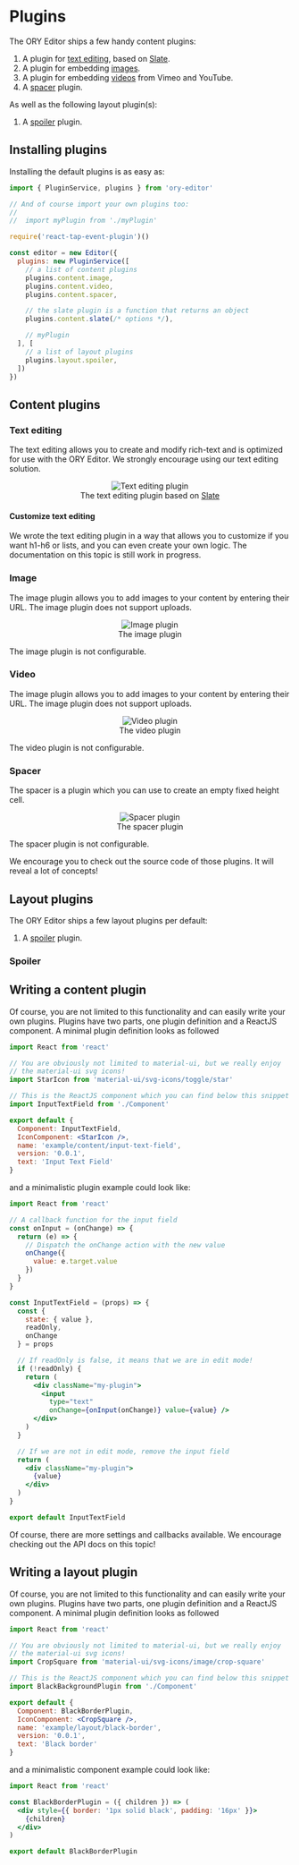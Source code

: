 # Plugins

The ORY Editor ships a few handy content plugins:

1. A plugin for [text editing](#text-editing), based on [Slate](http://slatejs.org).
2. A plugin for embedding [images](#image).
3. A plugin for embedding [videos](#video) from Vimeo and YouTube.
4. A [spacer](#spacer) plugin.

As well as the following layout plugin(s):

1. A [spoiler](#spoiler) plugin.

## Installing plugins

Installing the default plugins is as easy as:

```jsx
import { PluginService, plugins } from 'ory-editor'

// And of course import your own plugins too:
//
//  import myPlugin from './myPlugin'

require('react-tap-event-plugin')()

const editor = new Editor({
  plugins: new PluginService([
    // a list of content plugins
    plugins.content.image,
    plugins.content.video,
    plugins.content.spacer,

    // the slate plugin is a function that returns an object
    plugins.content.slate(/* options */),

    // myPlugin
  ], [
    // a list of layout plugins
    plugins.layout.spoiler,
  ])
})
```

## Content plugins

### Text editing

The text editing allows you to create and modify rich-text and is optimized for use with the ORY Editor. We strongly
encourage using our text editing solution.

<p>
  <figure align="center">
    <img alt="Text editing plugin" src="/images/text-editing-plugin.gif"><br>
    <figcaption>The text editing plugin based on <a href="http://slatejs.org">Slate</a></figcaption>
  </figure>
</p>

#### Customize text editing

We wrote the text editing plugin in a way that allows you to customize if you want h1-h6 or lists, and you can even
create your own logic. The documentation on this topic is still work in progress.

### Image

The image plugin allows you to add images to your content by entering their URL. The image plugin does not support
uploads.

<p>
  <figure align="center">
    <img alt="Image plugin" src="/images/image-plugin.gif"><br>
    <figcaption>The image plugin</figcaption>
  </figure>
</p>

The image plugin is not configurable.

### Video

The image plugin allows you to add images to your content by entering their URL. The image plugin does not support
uploads.

<p>
  <figure align="center">
    <img alt="Video plugin" src="/images/video-plugin.gif"><br>
    <figcaption>The video plugin</figcaption>
  </figure>
</p>

The video plugin is not configurable.

### Spacer

The spacer is a plugin which you can use to create an empty fixed height cell.

<p>
  <figure align="center">
    <img alt="Spacer plugin" src="/images/spacer-plugin.gif"><br>
    <figcaption>The spacer plugin</figcaption>
  </figure>
</p>

The spacer plugin is not configurable.

We encourage you to check out the source code of those plugins. It will reveal a lot of concepts!

## Layout plugins

The ORY Editor ships a few layout plugins per default:

1. A [spoiler](#spoiler) plugin.

### Spoiler

## Writing a content plugin

Of course, you are not limited to this functionality and can easily write
your own plugins. Plugins have two parts, one plugin definition and a
ReactJS component. A minimal plugin definition looks as followed

```jsx
import React from 'react'

// You are obviously not limited to material-ui, but we really enjoy
// the material-ui svg icons!
import StarIcon from 'material-ui/svg-icons/toggle/star'

// This is the ReactJS component which you can find below this snippet
import InputTextField from './Component'

export default {
  Component: InputTextField,
  IconComponent: <StarIcon />,
  name: 'example/content/input-text-field',
  version: '0.0.1',
  text: 'Input Text Field'
}
```

and a minimalistic plugin example could look like:

```jsx
import React from 'react'

// A callback function for the input field
const onInput = (onChange) => {
  return (e) => {
    // Dispatch the onChange action with the new value
    onChange({
      value: e.target.value
    })
  }
}

const InputTextField = (props) => {
  const {
    state: { value },
    readOnly,
    onChange
  } = props

  // If readOnly is false, it means that we are in edit mode!
  if (!readOnly) {
    return (
      <div className="my-plugin">
        <input
          type="text"
          onChange={onInput(onChange)} value={value} />
      </div>
    )
  }

  // If we are not in edit mode, remove the input field
  return (
    <div className="my-plugin">
      {value}
    </div>
  )
}

export default InputTextField
```

Of course, there are more settings and callbacks available. We encourage checking out the API docs on this topic!

## Writing a layout plugin

Of course, you are not limited to this functionality and can easily write
your own plugins. Plugins have two parts, one plugin definition and a
ReactJS component. A minimal plugin definition looks as followed

```jsx
import React from 'react'

// You are obviously not limited to material-ui, but we really enjoy
// the material-ui svg icons!
import CropSquare from 'material-ui/svg-icons/image/crop-square'

// This is the ReactJS component which you can find below this snippet
import BlackBackgroundPlugin from './Component'

export default {
  Component: BlackBorderPlugin,
  IconComponent: <CropSquare />,
  name: 'example/layout/black-border',
  version: '0.0.1',
  text: 'Black border'
}
```

and a minimalistic component example could look like:

```jsx
import React from 'react'

const BlackBorderPlugin = ({ children }) => (
  <div style={{ border: '1px solid black', padding: '16px' }}>
    {children}
  </div>
)

export default BlackBorderPlugin
```
